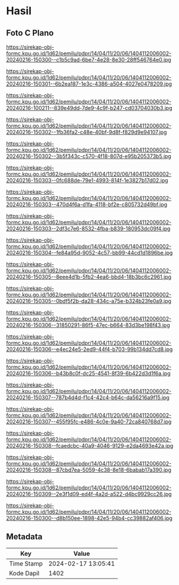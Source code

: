 # Hasil

## Foto C Plano

https://sirekap-obj-formc.kpu.go.id/1d62/pemilu/pdpr/14/04/11/20/06/1404112006002-20240216-150300--c1b5c9ad-6be7-4e28-8e30-28ff546764e0.jpg

https://sirekap-obj-formc.kpu.go.id/1d62/pemilu/pdpr/14/04/11/20/06/1404112006002-20240216-150301--6b2ea187-1e3c-4386-a504-4027e0478209.jpg

https://sirekap-obj-formc.kpu.go.id/1d62/pemilu/pdpr/14/04/11/20/06/1404112006002-20240216-100211--839e49dd-7de9-4c9f-b247-cd03704030b3.jpg

https://sirekap-obj-formc.kpu.go.id/1d62/pemilu/pdpr/14/04/11/20/06/1404112006002-20240216-150302--1fb36fa2-c48e-40bf-9d8f-f829d9e94107.jpg

https://sirekap-obj-formc.kpu.go.id/1d62/pemilu/pdpr/14/04/11/20/06/1404112006002-20240216-150302--3b5f343c-c570-4f18-807d-e95b205373b5.jpg

https://sirekap-obj-formc.kpu.go.id/1d62/pemilu/pdpr/14/04/11/20/06/1404112006002-20240216-150303--0fc688de-79e1-4993-814f-1e3827b17d02.jpg

https://sirekap-obj-formc.kpu.go.id/1d62/pemilu/pdpr/14/04/11/20/06/1404112006002-20240216-150303--470d4f6a-d1fa-4118-bf2e-c805732d49bf.jpg

https://sirekap-obj-formc.kpu.go.id/1d62/pemilu/pdpr/14/04/11/20/06/1404112006002-20240216-150303--2df3c7e6-8532-4fba-b839-180953dc09f4.jpg

https://sirekap-obj-formc.kpu.go.id/1d62/pemilu/pdpr/14/04/11/20/06/1404112006002-20240216-150304--fe84a95d-9052-4c57-bb99-44cd1d1896be.jpg

https://sirekap-obj-formc.kpu.go.id/1d62/pemilu/pdpr/14/04/11/20/06/1404112006002-20240216-150305--8eee4d1b-5fb2-4ea6-bbd4-18b3bc6c2961.jpg

https://sirekap-obj-formc.kpu.go.id/1d62/pemilu/pdpr/14/04/11/20/06/1404112006002-20240216-150305--0bdf5f2b-da28-434c-a75e-b324b23fe0a9.jpg

https://sirekap-obj-formc.kpu.go.id/1d62/pemilu/pdpr/14/04/11/20/06/1404112006002-20240216-150306--31850291-86f5-47ec-b664-83d3be198f43.jpg

https://sirekap-obj-formc.kpu.go.id/1d62/pemilu/pdpr/14/04/11/20/06/1404112006002-20240216-150306--e4ec24e5-2ed9-44f4-b703-99b134dd7cd8.jpg

https://sirekap-obj-formc.kpu.go.id/1d62/pemilu/pdpr/14/04/11/20/06/1404112006002-20240216-150306--b43b8c0f-dc25-4541-8f39-6b422d3d1f6a.jpg

https://sirekap-obj-formc.kpu.go.id/1d62/pemilu/pdpr/14/04/11/20/06/1404112006002-20240216-150307--787b4d4d-f1c4-42c4-b64c-da56216a9f15.jpg

https://sirekap-obj-formc.kpu.go.id/1d62/pemilu/pdpr/14/04/11/20/06/1404112006002-20240216-150307--455f95fc-e486-4c0e-9a40-72ca840768d7.jpg

https://sirekap-obj-formc.kpu.go.id/1d62/pemilu/pdpr/14/04/11/20/06/1404112006002-20240216-150308--fcaedcbc-40a9-4046-9129-e2da4693e42a.jpg

https://sirekap-obj-formc.kpu.go.id/1d62/pemilu/pdpr/14/04/11/20/06/1404112006002-20240216-150308--87cbd7ea-5059-4c38-8e18-6babab17a390.jpg

https://sirekap-obj-formc.kpu.go.id/1d62/pemilu/pdpr/14/04/11/20/06/1404112006002-20240216-150309--2e3f1d09-ed4f-4a2d-a522-d4bc9929cc26.jpg

https://sirekap-obj-formc.kpu.go.id/1d62/pemilu/pdpr/14/04/11/20/06/1404112006002-20240216-150300--d8b150ee-1898-42e5-94b4-cc39882af406.jpg


## Metadata

| Key        | Value               |
| ---------- | ------------------- |
| Time Stamp | 2024-02-17 13:05:41 |
| Kode Dapil | 1402                |




